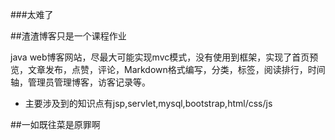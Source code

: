 ###太难了

##渣渣博客只是一个课程作业

java web博客网站，尽最大可能实现mvc模式，没有使用到框架，实现了首页预览，文章发布，点赞，评论，Markdown格式编写，分类，标签，阅读排行，时间轴，管理员管理博客，访客记录等。

* 主要涉及到的知识点有jsp,servlet,mysql,bootstrap,html/css/js

##一如既往菜是原罪啊
